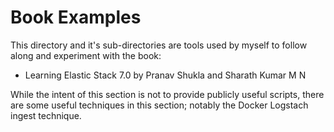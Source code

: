 # Book Examples
This directory and it's sub-directories are tools used by myself to follow along and experiment with the book: 

 - Learning Elastic Stack 7.0 by Pranav Shukla and Sharath Kumar M N 

While the intent of this section is not to provide publicly useful scripts, there are some useful techniques in this section; notably the Docker Logstach ingest technique.
